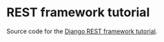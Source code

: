 # REST framework tutorial

Source code for the [Django REST framework tutorial][tut].

[tut]: http://www.django-rest-framework.org/tutorial/1-serialization
